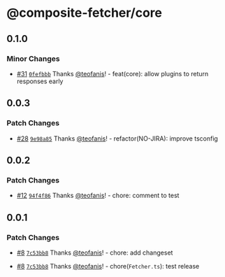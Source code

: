 # @composite-fetcher/core

## 0.1.0

### Minor Changes

- [#31](https://github.com/teofanis/composite-fetcher/pull/31) [`0fefbbb`](https://github.com/teofanis/composite-fetcher/commit/0fefbbb7e4fef34920b4ef16b8c66743dec47977) Thanks [@teofanis](https://github.com/teofanis)! - feat(core): allow plugins to return responses early

## 0.0.3

### Patch Changes

- [#28](https://github.com/teofanis/composite-fetcher/pull/28) [`9e98a85`](https://github.com/teofanis/composite-fetcher/commit/9e98a85021c0c89b7842e9a28a927f47a7c23637) Thanks [@teofanis](https://github.com/teofanis)! - refactor(NO-JIRA): improve tsconfig

## 0.0.2

### Patch Changes

- [#12](https://github.com/teofanis/composite-fetcher/pull/12) [`94f4f86`](https://github.com/teofanis/composite-fetcher/commit/94f4f86ad6602a3ddd9b00f4f113dea0b835a367) Thanks [@teofanis](https://github.com/teofanis)! - chore: comment to test

## 0.0.1

### Patch Changes

- [#8](https://github.com/teofanis/composite-fetcher/pull/8) [`7c53bb8`](https://github.com/teofanis/composite-fetcher/commit/7c53bb8524fceda6cfc3cb38c4d7ff506b188cc6) Thanks [@teofanis](https://github.com/teofanis)! - chore: add changeset

- [#8](https://github.com/teofanis/composite-fetcher/pull/8) [`7c53bb8`](https://github.com/teofanis/composite-fetcher/commit/7c53bb8524fceda6cfc3cb38c4d7ff506b188cc6) Thanks [@teofanis](https://github.com/teofanis)! - chore(`Fetcher.ts`): test release
